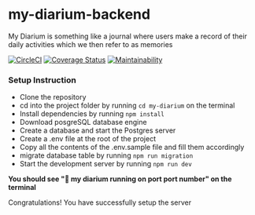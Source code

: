 # my-diarium-backend
My Diarium is something like a journal where users make a record of their daily activities which we then refer to as memories

[![CircleCI](https://circleci.com/gh/iMichaelOwolabi/my-diarium-backend.svg?style=svg)](https://circleci.com/gh/iMichaelOwolabi/my-diarium-backend) [![Coverage Status](https://coveralls.io/repos/github/iMichaelOwolabi/my-diarium-backend/badge.svg?branch=develop)](https://coveralls.io/github/iMichaelOwolabi/my-diarium-backend?branch=develop) [![Maintainability](https://api.codeclimate.com/v1/badges/21e47ca8cf6b4b257297/maintainability)](https://codeclimate.com/github/iMichaelOwolabi/my-diarium-backend/maintainability)

### Setup Instruction
- Clone the repository
- cd into the project folder by running ```cd my-diarium``` on the terminal
- Install dependencies by running ```npm install```
- Download posgreSQL database engine
- Create a database and start the Postgres server
- Create a .env file at the root of the project
- Copy all the contents of the .env.sample file and fill them accordingly
- migrate database table by running ```npm run migration```
- Start the development server by running ```npm run dev```

**You should see "🚀 my diarium running on port port number" on the terminal**

Congratulations! You have successfully setup the server
